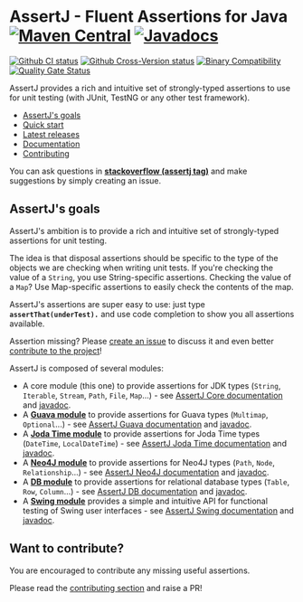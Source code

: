 # AssertJ - Fluent Assertions for Java [![Maven Central](https://img.shields.io/maven-central/v/org.assertj/assertj-core.svg?label=Maven%20Central)](https://search.maven.org/search?q=g:%22org.assertj%22%20AND%20a:%22assertj-core%22) [![Javadocs](http://www.javadoc.io/badge/org.assertj/assertj-core.svg)](http://www.javadoc.io/doc/org.assertj/assertj-core)

[![Github CI status](https://github.com/assertj/assertj-core/actions/workflows/main.yml/badge.svg?branch=main)](https://github.com/assertj/assertj-core/actions/workflows/main.yml?query=branch%3Amain)
[![Github Cross-Version status](https://github.com/assertj/assertj-core/actions/workflows/cross-version.yml/badge.svg?branch=main)](https://github.com/assertj/assertj-core/actions/workflows/cross-version.yml?query=branch%3Amain)
[![Binary Compatibility](https://github.com/assertj/assertj-core/actions/workflows/binary-compatibility.yml/badge.svg?branch=main)](https://github.com/assertj/assertj-core/actions/workflows/binary-compatibility.yml?query=branch%3Amain)
[![Quality Gate Status](https://sonarcloud.io/api/project_badges/measure?project=joel-costigliola_assertj-core&metric=alert_status)](https://sonarcloud.io/dashboard?id=joel-costigliola_assertj-core)

AssertJ provides a rich and intuitive set of strongly-typed assertions to use for unit testing (with JUnit, TestNG or any other test framework).

* [AssertJ's goals](#goals)
* [Quick start](https://assertj.github.io/doc/#assertj-core-quick-start)
* [Latest releases](https://assertj.github.io/doc/#assertj-core-release-notes)
* [Documentation](https://assertj.github.io/doc/#assertj-core)
* [Contributing](#contributing)

You can ask questions in [**stackoverflow (assertj tag)**](https://stackoverflow.com/questions/tagged/assertj?mixed=1) and make suggestions by simply creating an issue.

## <a name="goals"/>AssertJ's goals</a>

AssertJ's ambition is to provide a rich and intuitive set of strongly-typed assertions for unit testing.

The idea is that disposal assertions should be specific to the type of the objects we are checking when writing unit tests. If you're checking the value of a `String`, you use String-specific assertions. Checking the value of a `Map`? Use Map-specific assertions to easily check the contents of the map.

AssertJ's assertions are super easy to use: just type **`assertThat(underTest).`** and use code completion to show you all assertions available.

Assertion missing? Please [create an issue](https://github.com/assertj/assertj-core/issues) to discuss it and even better [contribute to the project](https://github.com/assertj/assertj-core/blob/main/CONTRIBUTING.md)!


AssertJ is composed of several modules:
* A core module (this one) to provide assertions for JDK types (`String`, `Iterable`, `Stream`, `Path`, `File`, `Map`...) - see [AssertJ Core documentation](https://assertj.github.io/doc/#assertj-core-assertions-guide) and [javadoc](https://www.javadoc.io/doc/org.assertj/assertj-core/latest/index.html).
* A **[Guava module](https://github.com/assertj/assertj-guava#readme)** to provide assertions for Guava types (`Multimap`, `Optional`...) - see [AssertJ Guava documentation](https://assertj.github.io/doc/#assertj-guava) and [javadoc](https://www.javadoc.io/doc/org.assertj/assertj-guava/latest/index.html).
* A **[Joda Time module](https://github.com/assertj/assertj-joda-time#readme)** to provide assertions for Joda Time types (`DateTime`, `LocalDateTime`) - see [AssertJ Joda Time documentation](http://joel-costigliola.github.io/assertj/assertj-joda-time.html) and  [javadoc](https://www.javadoc.io/doc/org.assertj/assertj-joda-time/latest/index.html).
* A **[Neo4J module](https://github.com/assertj/assertj-neo4j#readme)** to provide assertions for Neo4J types (`Path`, `Node`, `Relationship`...) - see [AssertJ Neo4J documentation](http://joel-costigliola.github.io/assertj/assertj-neo4j.html) and [javadoc](https://www.javadoc.io/doc/org.assertj/assertj-neo4j/latest/index.html).
* A **[DB module](https://github.com/assertj/assertj-db#readme)** to provide assertions for relational database types (`Table`, `Row`, `Column`...) - see [AssertJ DB documentation](https://assertj.github.io/doc/#assertj-db) and [javadoc](https://www.javadoc.io/doc/org.assertj/assertj-db/latest/index.html).
* A **[Swing module](https://github.com/assertj/assertj-swing#readme)** provides a simple and intuitive API for functional testing of Swing user interfaces - see [AssertJ Swing documentation](http://joel-costigliola.github.io/assertj/assertj-swing.html) and [javadoc](https://www.javadoc.io/doc/org.assertj/assertj-swing/latest/index.html).



## <a name="contributing"/>Want to contribute?</a>

You are encouraged to contribute any missing useful assertions. 

Please read the [contributing section](https://github.com/assertj/assertj-core/blob/main/CONTRIBUTING.md) and raise a PR!
